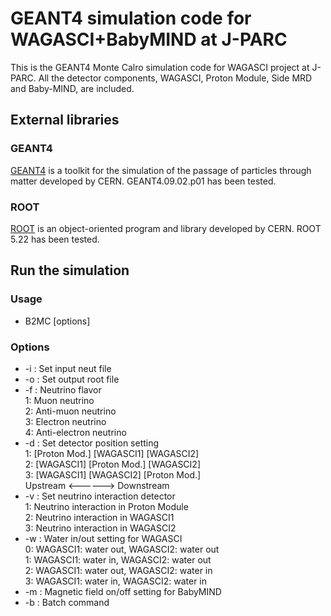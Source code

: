 GEANT4 simulation code for WAGASCI+BabyMIND at J-PARC
========

This is the GEANT4 Monte Calro simulation code for WAGASCI project at J-PARC. All the detector components, WAGASCI, Proton Module, Side MRD and Baby-MIND, are included.

## External libraries

### GEANT4

[GEANT4](http://geant4.cern.ch/) is a toolkit for the simulation of the passage of particles through matter developed by CERN. GEANT4.09.02.p01 has been tested.

### ROOT

[ROOT](https://root.cern.ch/) is an object-oriented program and library developed by CERN.
ROOT 5.22 has been tested.

## Run the simulation

### Usage
- B2MC [options]

### Options
- -i : Set input neut file  
- -o : Set output root file  
- -f : Neutrino flavor  
1: Muon neutrino  
2: Anti-muon neutrino  
3: Electron neutrino  
4: Anti-electron neutrino  
- -d : Set detector position setting  
1: [Proton Mod.] [WAGASCI1] [WAGASCI2]  
2: [WAGASCI1] [Proton Mod.] [WAGASCI2]  
3: [WAGASCI1] [WAGASCI2] [Proton Mod.]  
     Upstream <------> Downstream  
- -v : Set neutrino interaction detector  
1: Neutrino interaction in Proton Module  
2: Neutrino interaction in WAGASCI1  
3: Neutrino interaction in WAGASCI2  
- -w : Water in/out setting for WAGASCI  
0: WAGASCI1: water out, WAGASCI2: water out  
1: WAGASCI1: water in,  WAGASCI2: water out  
2: WAGASCI1: water out, WAGASCI2: water in  
3: WAGASCI1: water in,  WAGASCI2: water in  
- -m : Magnetic field on/off setting for BabyMIND  
- -b : Batch command  
